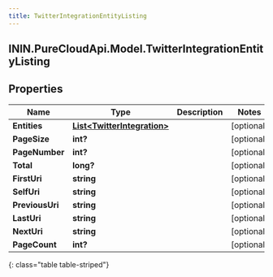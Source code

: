 ```yaml
---
title: TwitterIntegrationEntityListing
---
```

## ININ.PureCloudApi.Model.TwitterIntegrationEntityListing

## Properties

|Name | Type | Description | Notes|
|------------ | ------------- | ------------- | -------------|
| **Entities** | [**List&lt;TwitterIntegration&gt;**](TwitterIntegration.html) |  | [optional] |
| **PageSize** | **int?** |  | [optional] |
| **PageNumber** | **int?** |  | [optional] |
| **Total** | **long?** |  | [optional] |
| **FirstUri** | **string** |  | [optional] |
| **SelfUri** | **string** |  | [optional] |
| **PreviousUri** | **string** |  | [optional] |
| **LastUri** | **string** |  | [optional] |
| **NextUri** | **string** |  | [optional] |
| **PageCount** | **int?** |  | [optional] |
{: class="table table-striped"}


